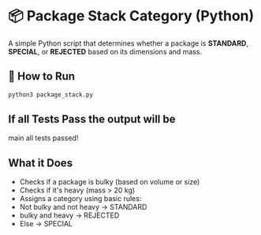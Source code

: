 # 📦 Package Stack Category (Python)

A simple Python script that determines whether a package is **STANDARD**, **SPECIAL**, or **REJECTED** based on its dimensions and mass.

## 🏃 How to Run

```bash
python3 package_stack.py
```

## If all Tests Pass the output will be
main
all tests passed!

## What it Does

- Checks if a package is bulky (based on volume or size)
- Checks if it's heavy (mass > 20 kg)
- Assigns a category using basic rules:
 - Not bulky and not heavy -> STANDARD
 - bulky and heavy -> REJECTED
 - Else -> SPECIAL